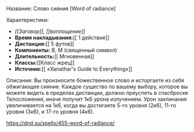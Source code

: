 Название: Слово сияния \[Word of radiance] 

Характеристики:
- *[[Заговор]], [[воплощение]]*
- **Время накладывания:**[[ 1 действие]]
- **Дистанция:**[[ 5 футов]]
- **Компоненты:** В, М (священный символ)
- **Длительность:**[[ Мгновенная]]
- **Классы:**[[Класс  жрец]]
- **Источник:**[[ «Xanathar's Guide to Everything»]]

Описание:
Вы произносите божественное слово и исторгаете из себя обжигающее сияние. Каждое существо по вашему выбору, которое вы можете видеть в пределах дистанции, должно преуспеть в спасброске Телосложения, иначе получит 1к6 урона излучением.
Урон заклинания увеличивается на 1к6, когда вы достигаете 5-го уровня (2к6), 11-го уровня (3к6), и 17-го уровня (4к6).

https://dnd.su/spells/455-word-of-radiance/